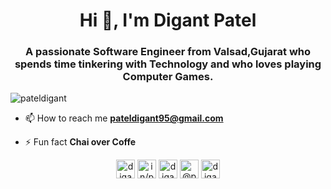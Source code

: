 <h1 align="center">Hi 👋, I'm Digant Patel</h1>
<h3 align="center">A passionate Software Engineer from Valsad,Gujarat who spends time tinkering with Technology and who loves playing Computer Games.</h3>

<p align="left"> <img src="https://komarev.com/ghpvc/?username=pateldigant" alt="pateldigant" /> </p>

<!-- - 🌱 I’m currently learning **Advanced Deep Learning** -->

<!-- - 📝 I sometimes write on [https://www.quora.com/profile/Digant-Patel-4](https://www.quora.com/profile/Digant-Patel-4) -->

- 📫 How to reach me **pateldigant95@gmail.com**

- ⚡ Fun fact **Chai over Coffe**

<!-- <p align="left"><img src="https://devicons.github.io/devicon/devicon.git/icons/angularjs/angularjs-original.svg" alt="angularjs" width="40" height="40"/> <img src="https://devicons.github.io/devicon/devicon.git/icons/bootstrap/bootstrap-plain.svg" alt="bootstrap" width="40" height="40"/> <img src="https://www.chartjs.org/media/logo-title.svg" alt="chartjs" width="40" height="40"/> <img src="https://devicons.github.io/devicon/devicon.git/icons/cplusplus/cplusplus-original.svg" alt="cplusplus" width="40" height="40"/> <img src="https://devicons.github.io/devicon/devicon.git/icons/css3/css3-original-wordmark.svg" alt="css3" width="40" height="40"/> <img src="https://www.vectorlogo.zone/logos/pocoo_flask/pocoo_flask-icon.svg" alt="flask" width="40" height="40"/> <img src="https://www.vectorlogo.zone/logos/git-scm/git-scm-icon.svg" alt="git" width="40" height="40"/> <img src="https://devicons.github.io/devicon/devicon.git/icons/html5/html5-original-wordmark.svg" alt="html5" width="40" height="40"/> <img src="https://devicons.github.io/devicon/devicon.git/icons/linux/linux-original.svg" alt="linux" width="40" height="40"/> <img src="https://devicons.github.io/devicon/devicon.git/icons/mongodb/mongodb-original-wordmark.svg" alt="mongodb" width="40" height="40"/> <img src="https://devicons.github.io/devicon/devicon.git/icons/mysql/mysql-original-wordmark.svg" alt="mysql" width="40" height="40"/> <img src="https://devicons.github.io/devicon/devicon.git/icons/nodejs/nodejs-original-wordmark.svg" alt="nodejs" width="40" height="40"/> <img src="https://www.vectorlogo.zone/logos/opencv/opencv-icon.svg" alt="opencv" width="40" height="40"/> <img src="https://devicons.github.io/devicon/devicon.git/icons/photoshop/photoshop-plain.svg" alt="photoshop" width="40" height="40"/> <img src="https://devicons.github.io/devicon/devicon.git/icons/python/python-original.svg" alt="python" width="40" height="40"/> <img src="https://www.vectorlogo.zone/logos/pytorch/pytorch-icon.svg" alt="pytorch" width="40" height="40"/> <img src="https://www.vectorlogo.zone/logos/tensorflow/tensorflow-icon.svg" alt="tensorflow" width="40" height="40"/></p><p><img align="left" src="https://github-readme-stats.vercel.app/api/top-langs/?username=pateldigant&layout=compact&hide=html" alt="pateldigant" /></p> -->

<!-- <p>&nbsp;<img align="center" src="https://github-readme-stats.vercel.app/api?username=pateldigant&show_icons=true" alt="pateldigant" /></p> -->

<p align="center">
<a href="https://twitter.com/digant001" target="blank"><img align="center" src="https://cdn.jsdelivr.net/npm/simple-icons@3.0.1/icons/twitter.svg" alt="digant001" height="30" width="30" /></a>
<a href="https://linkedin.com/in/in/pateldigant/" target="blank"><img align="center" src="https://cdn.jsdelivr.net/npm/simple-icons@3.0.1/icons/linkedin.svg" alt="in/pateldigant/" height="30" width="30" /></a>
<a href="https://fb.com/digant95" target="blank"><img align="center" src="https://cdn.jsdelivr.net/npm/simple-icons@3.0.1/icons/facebook.svg" alt="digant95" height="30" width="30" /></a>
<a href="https://medium.com/@pateldigant" target="blank"><img align="center" src="https://cdn.jsdelivr.net/npm/simple-icons@3.0.1/icons/medium.svg" alt="@pateldigant" height="30" width="30" /></a>
<a href="https://www.youtube.com/c/digantpatel" target="blank"><img align="center" src="https://cdn.jsdelivr.net/npm/simple-icons@3.0.1/icons/youtube.svg" alt="digantpatel" height="30" width="30" /></a>
</p>
